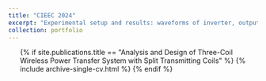```yaml
---
title: "CIEEC 2024"
excerpt: "Experimental setup and results: waveforms of inverter, output power and efficiency with frequencies variations<br/><img src='CIEEC_exp.png'>"
collection: portfolio
---
```


<ul>{% if site.publications.title == "Analysis and Design of Three-Coil Wireless Power Transfer System with Split Transmitting Coils" %}
    {% include archive-single-cv.html %}
  {% endif %}</ul>
